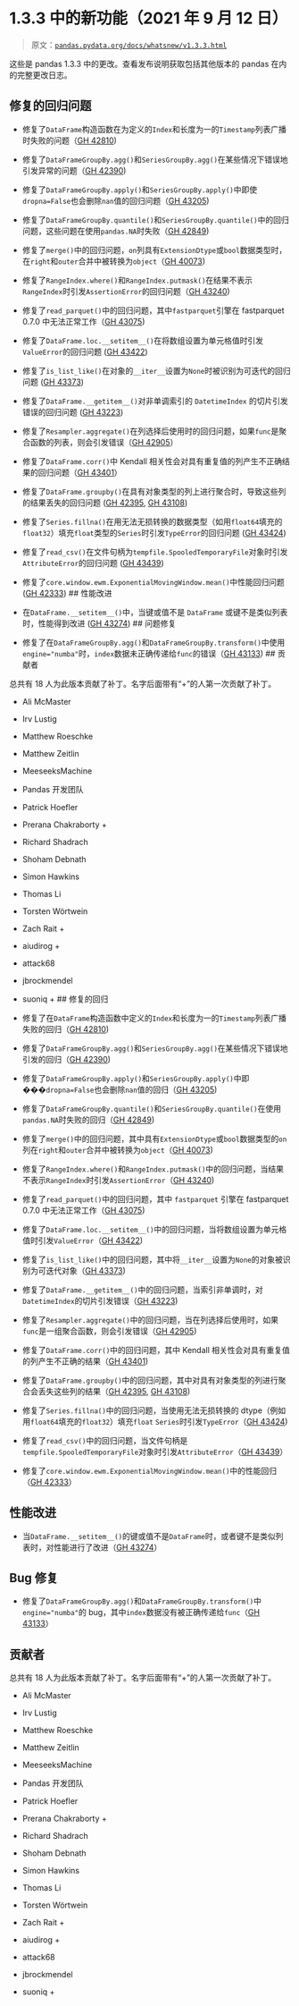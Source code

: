# 1.3.3 中的新功能（2021 年 9 月 12 日）

> 原文：[`pandas.pydata.org/docs/whatsnew/v1.3.3.html`](https://pandas.pydata.org/docs/whatsnew/v1.3.3.html)

这些是 pandas 1.3.3 中的更改。查看发布说明获取包括其他版本的 pandas 在内的完整更改日志。

## 修复的回归问题

+   修复了`DataFrame`构造函数在为定义的`Index`和长度为一的`Timestamp`列表广播时失败的问题（[GH 42810](https://github.com/pandas-dev/pandas/issues/42810))

+   修复了`DataFrameGroupBy.agg()`和`SeriesGroupBy.agg()`在某些情况下错误地引发异常的问题（[GH 42390](https://github.com/pandas-dev/pandas/issues/42390))

+   修复了`DataFrameGroupBy.apply()`和`SeriesGroupBy.apply()`中即使`dropna=False`也会删除`nan`值的回归问题（[GH 43205](https://github.com/pandas-dev/pandas/issues/43205))

+   修复了`DataFrameGroupBy.quantile()`和`SeriesGroupBy.quantile()`中的回归问题，这些问题在使用`pandas.NA`时失败（[GH 42849](https://github.com/pandas-dev/pandas/issues/42849))

+   修复了`merge()`中的回归问题，`on`列具有`ExtensionDtype`或`bool`数据类型时，在`right`和`outer`合并中被转换为`object`（[GH 40073](https://github.com/pandas-dev/pandas/issues/40073))

+   修复了`RangeIndex.where()`和`RangeIndex.putmask()`在结果不表示`RangeIndex`时引发`AssertionError`的回归问题（[GH 43240](https://github.com/pandas-dev/pandas/issues/43240))

+   修复了`read_parquet()`中的回归问题，其中`fastparquet`引擎在 fastparquet 0.7.0 中无法正常工作（[GH 43075](https://github.com/pandas-dev/pandas/issues/43075))

+   修复了`DataFrame.loc.__setitem__()`在将数组设置为单元格值时引发`ValueError`的回归问题 ([GH 43422](https://github.com/pandas-dev/pandas/issues/43422))

+   修复了`is_list_like()`在对象的`__iter__`设置为`None`时被识别为可迭代的回归问题 ([GH 43373](https://github.com/pandas-dev/pandas/issues/43373))

+   修复了`DataFrame.__getitem__()`对非单调索引的 `DatetimeIndex` 的切片引发错误的回归问题 ([GH 43223](https://github.com/pandas-dev/pandas/issues/43223))

+   修复了`Resampler.aggregate()`在列选择后使用时的回归问题，如果`func`是聚合函数的列表，则会引发错误（[GH 42905](https://github.com/pandas-dev/pandas/issues/42905)）

+   修复了`DataFrame.corr()`中 Kendall 相关性会对具有重复值的列产生不正确结果的回归问题（[GH 43401](https://github.com/pandas-dev/pandas/issues/43401)）

+   修复了`DataFrame.groupby()`在具有对象类型的列上进行聚合时，导致这些列的结果丢失的回归问题 ([GH 42395](https://github.com/pandas-dev/pandas/issues/42395), [GH 43108](https://github.com/pandas-dev/pandas/issues/43108))

+   修复了`Series.fillna()`在用无法无损转换的数据类型（如用`float64`填充的`float32`）填充`float`类型的`Series`时引发`TypeError`的回归问题 ([GH 43424](https://github.com/pandas-dev/pandas/issues/43424))

+   修复了`read_csv()`在文件句柄为`tempfile.SpooledTemporaryFile`对象时引发`AttributeError`的回归问题 ([GH 43439](https://github.com/pandas-dev/pandas/issues/43439))

+   修复了`core.window.ewm.ExponentialMovingWindow.mean()`中性能回归问题 ([GH 42333](https://github.com/pandas-dev/pandas/issues/42333))  ## 性能改进

+   在`DataFrame.__setitem__()`中，当键或值不是 `DataFrame` 或键不是类似列表时，性能得到改进 ([GH 43274](https://github.com/pandas-dev/pandas/issues/43274))  ## 问题修复

+   修复了在`DataFrameGroupBy.agg()`和`DataFrameGroupBy.transform()`中使用`engine="numba"`时，`index`数据未正确传递给`func`的错误（[GH 43133](https://github.com/pandas-dev/pandas/issues/43133))  ## 贡献者

总共有 18 人为此版本贡献了补丁。名字后面带有“+”的人第一次贡献了补丁。

+   Ali McMaster

+   Irv Lustig

+   Matthew Roeschke

+   Matthew Zeitlin

+   MeeseeksMachine

+   Pandas 开发团队

+   Patrick Hoefler

+   Prerana Chakraborty +

+   Richard Shadrach

+   Shoham Debnath

+   Simon Hawkins

+   Thomas Li

+   Torsten Wörtwein

+   Zach Rait +

+   aiudirog +

+   attack68

+   jbrockmendel

+   suoniq +  ## 修复的回归

+   修复了在`DataFrame`构造函数中定义的`Index`和长度为一的`Timestamp`列表广播失败的回归（[GH 42810](https://github.com/pandas-dev/pandas/issues/42810))

+   修复了`DataFrameGroupBy.agg()`和`SeriesGroupBy.agg()`在某些情况下错误地引发的回归（[GH 42390](https://github.com/pandas-dev/pandas/issues/42390))

+   修复了`DataFrameGroupBy.apply()`和`SeriesGroupBy.apply()`中即���`dropna=False`也会删除`nan`值的回归（[GH 43205](https://github.com/pandas-dev/pandas/issues/43205))

+   修复了`DataFrameGroupBy.quantile()`和`SeriesGroupBy.quantile()`在使用`pandas.NA`时失败的回归（[GH 42849](https://github.com/pandas-dev/pandas/issues/42849))

+   修复了`merge()`中的回归问题，其中具有`ExtensionDtype`或`bool`数据类型的`on`列在`right`和`outer`合并中被转换为`object`（[GH 40073](https://github.com/pandas-dev/pandas/issues/40073))

+   修复了`RangeIndex.where()`和`RangeIndex.putmask()`中的回归问题，当结果不表示`RangeIndex`时引发`AssertionError`（[GH 43240](https://github.com/pandas-dev/pandas/issues/43240))

+   修复了`read_parquet()`中的回归问题，其中 `fastparquet` 引擎在 fastparquet 0.7.0 中无法正常工作（[GH 43075](https://github.com/pandas-dev/pandas/issues/43075))

+   修复了`DataFrame.loc.__setitem__()`中的回归问题，当将数组设置为单元格值时引发`ValueError`（[GH 43422](https://github.com/pandas-dev/pandas/issues/43422))

+   修复了`is_list_like()`中的回归问题，其中将`__iter__`设置为`None`的对象被识别为可迭代对象（[GH 43373](https://github.com/pandas-dev/pandas/issues/43373))

+   修复了`DataFrame.__getitem__()`中的回归问题，当索引非单调时，对`DatetimeIndex`的切片引发错误（[GH 43223](https://github.com/pandas-dev/pandas/issues/43223))

+   修复了`Resampler.aggregate()`中的回归问题，当在列选择后使用时，如果`func`是一组聚合函数，则会引发错误（[GH 42905](https://github.com/pandas-dev/pandas/issues/42905))

+   修复了`DataFrame.corr()`中的回归问题，其中 Kendall 相关性会对具有重复值的列产生不正确的结果（[GH 43401](https://github.com/pandas-dev/pandas/issues/43401))

+   修复了`DataFrame.groupby()`中的回归问题，其中对具有对象类型的列进行聚合会丢失这些列的结果（[GH 42395](https://github.com/pandas-dev/pandas/issues/42395), [GH 43108](https://github.com/pandas-dev/pandas/issues/43108))

+   修复了`Series.fillna()`中的回归问题，当使用无法无损转换的 dtype（例如用`float64`填充的`float32`）填充`float` `Series`时引发`TypeError`（[GH 43424](https://github.com/pandas-dev/pandas/issues/43424))

+   修复了`read_csv()`中的回归问题，当文件句柄是`tempfile.SpooledTemporaryFile`对象时引发`AttributeError`（[GH 43439](https://github.com/pandas-dev/pandas/issues/43439)）

+   修复了`core.window.ewm.ExponentialMovingWindow.mean()`中的性能回归（[GH 42333](https://github.com/pandas-dev/pandas/issues/42333)）

## 性能改进

+   当`DataFrame.__setitem__()`的键或值不是`DataFrame`时，或者键不是类似列表时，对性能进行了改进（[GH 43274](https://github.com/pandas-dev/pandas/issues/43274)）

## Bug 修复

+   修复了`DataFrameGroupBy.agg()`和`DataFrameGroupBy.transform()`中`engine="numba"`的 bug，其中`index`数据没有被正确传递给`func`（[GH 43133](https://github.com/pandas-dev/pandas/issues/43133)）

## 贡献者

总共有 18 人为此版本贡献了补丁。名字后面带有“+”的人第一次贡献了补丁。

+   Ali McMaster

+   Irv Lustig

+   Matthew Roeschke

+   Matthew Zeitlin

+   MeeseeksMachine

+   Pandas 开发团队

+   Patrick Hoefler

+   Prerana Chakraborty +

+   Richard Shadrach

+   Shoham Debnath

+   Simon Hawkins

+   Thomas Li

+   Torsten Wörtwein

+   Zach Rait +

+   aiudirog +

+   attack68

+   jbrockmendel

+   suoniq +
